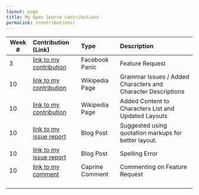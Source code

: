 ```yaml
---
layout: page
title: My Open Source Contributions
permalink: /contributions/
---
```


<!-- 
Type of the contribution should be "Wikipedia edit", "OpenStreet Map feature", "Documentation", "Course website", "Blog", 
"Browse Add-on", etc. 

The descriptioin should include a brief summary of what you did. 

Replace the first row with your contribution. 

--> 





| Week #       | Contribution (Link)  | Type  | Description | 
|---|:---|:---|:---| 
|  3   | [link to my contribution](https://github.com/nyu-ossd-s19/FacebookPanic/issues/5)    | Facebook Panic    |   Feature Request    |
|  10   | [link to my contribution](https://en.wikipedia.org/w/index.php?title=Doraemon:_The_Record_of_Nobita%27s_Spaceblazer&oldid=893483650)     |  Wikipedia Page   |   Grammar Issues / Added Characters and Character Descriptions   |
|  10   |[link to my contribution](https://en.wikipedia.org/w/index.php?title=Legacies_(TV_series)&oldid=893488521)     |  Wikipedia Page   |  Added Content to Characters List and Updated Layouts    |
|  10   |[link to my issue report](https://github.com/nyu-ossd-s19/candacej97-weekly/issues/1)     |  Blog Post   |   Suggested using quotation markups for better layout.   |
|  10   | [link to my issue report](https://github.com/nyu-ossd-s19/willgreenberg-weekly/issues/19)    |  Blog Post   |   Spelling Error   |
|  10   | [link to my comment](https://github.com/sindresorhus/caprine/issues/710)    |  Caprine Comment   |   Commenting on Feature Request   |
|     |     |     |      |
|     |     |     |      |
|     |     |     |      |
|     |     |     |      |
